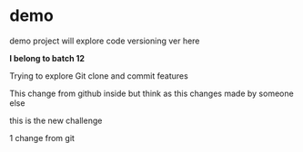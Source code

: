 # demo
demo project will explore code versioning ver here

**I belong to batch 12**

Trying to explore Git clone and commit features

This change from github inside but think as this changes made by someone else

this is the new challenge

1 change from git

